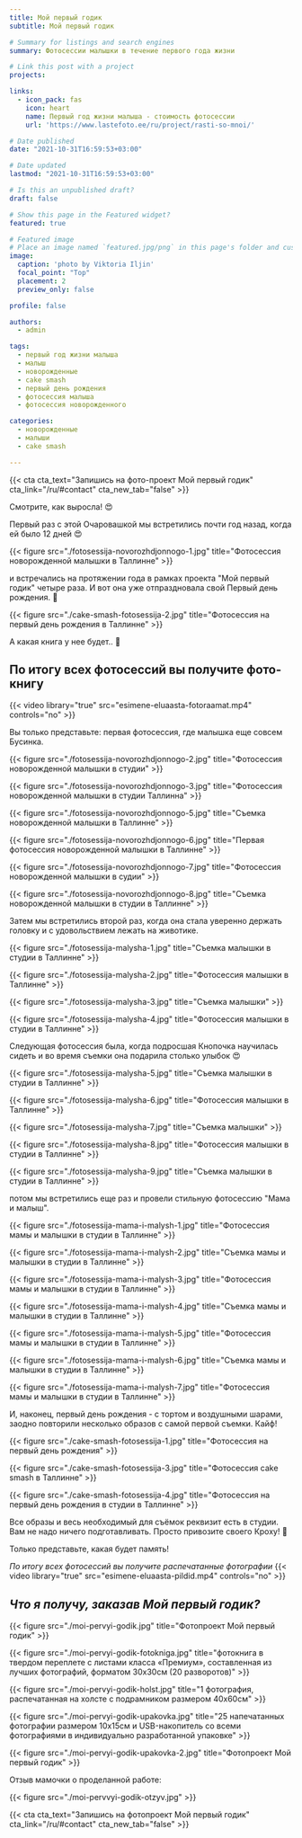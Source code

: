 ```yaml
---
title: Мой первый годик
subtitle: Мой первый годик

# Summary for listings and search engines
summary: Фотосессии малышки в течение первого года жизни

# Link this post with a project
projects:

links:
  - icon_pack: fas
    icon: heart
    name: Первый год жизни малыша - стоимость фотосессии
    url: 'https://www.lastefoto.ee/ru/project/rasti-so-mnoi/'

# Date published
date: "2021-10-31T16:59:53+03:00"

# Date updated
lastmod: "2021-10-31T16:59:53+03:00"

# Is this an unpublished draft?
draft: false

# Show this page in the Featured widget?
featured: true

# Featured image
# Place an image named `featured.jpg/png` in this page's folder and customize its options here.
image:
  caption: 'photo by Viktoria Iljin'
  focal_point: "Top"
  placement: 2
  preview_only: false

profile: false

authors:
  - admin

tags:
  - первый год жизни малыша
  - малыш
  - новорожденные
  - cake smash
  - первый день рождения
  - фотосессия малыша
  - фотосессия новорожденного

categories:
  - новорожденные
  - малыши
  - cake smash

---
```

{{< cta cta_text="Запишись на фото-проект Мой первый годик" cta_link="/ru/#contact" cta_new_tab="false" >}}

Смотрите, как выросла! 😍

Первый раз с этой Очаровашкой мы встретились почти год назад, когда ей было 12 дней 😍 

{{< figure src="./fotosessija-novorozhdjonnogo-1.jpg" title="Фотосессия новорожденной малышки в Таллинне" >}}

и встречались на протяжении года в рамках проекта "Мой первый годик" четыре раза. И вот она уже отпраздновала свой Первый день рождения. 🥰 

{{< figure src="./cake-smash-fotosessija-2.jpg" title="Фотосессия на первый день рождения в Таллинне" >}}

А какая книга у нее будет.. 🥰 

## По итогу всех фотосессий вы получите фото-книгу 
{{< video library="true" src="esimene-eluaasta-fotoraamat.mp4" controls="no" >}}

Вы только представьте: первая фотосессия, где малышка еще совсем Бусинка. 

{{< figure src="./fotosessija-novorozhdjonnogo-2.jpg" title="Фотосессия новорожденной малышки в студии" >}}

{{< figure src="./fotosessija-novorozhdjonnogo-3.jpg" title="Фотосессия новорожденной малышки в студии Таллинна" >}}

{{< figure src="./fotosessija-novorozhdjonnogo-5.jpg" title="Съемка новорожденной малышки в Таллинне" >}}

{{< figure src="./fotosessija-novorozhdjonnogo-6.jpg" title="Первая фотосессия новорожденной малышки в Таллинне" >}}

{{< figure src="./fotosessija-novorozhdjonnogo-7.jpg" title="Фотосессия новорожденной малышки в судии" >}}

{{< figure src="./fotosessija-novorozhdjonnogo-8.jpg" title="Съемка новорожденной малышки в студии в Таллинне" >}}

Затем мы встретились второй раз, когда она стала уверенно держать головку и с удовольствием лежать на животике. 

{{< figure src="./fotosessija-malysha-1.jpg" title="Съемка малышки в студии в Таллинне" >}}

{{< figure src="./fotosessija-malysha-2.jpg" title="Фотосессия малышки в Таллинне" >}}

{{< figure src="./fotosessija-malysha-3.jpg" title="Съемка малышки" >}}

{{< figure src="./fotosessija-malysha-4.jpg" title="Фотосессия малышки в студии в Таллинне" >}}

Следующая фотосессия была, когда подросшая Кнопочка научилась сидеть и во время съемки она подарила столько улыбок 😍 

{{< figure src="./fotosessija-malysha-5.jpg" title="Съемка малышки в студии в Таллинне" >}}

{{< figure src="./fotosessija-malysha-6.jpg" title="Фотосессия малышки в Таллинне" >}}

{{< figure src="./fotosessija-malysha-7.jpg" title="Съемка малышки" >}}

{{< figure src="./fotosessija-malysha-8.jpg" title="Фотосессия малышки в студии в Таллинне" >}}

{{< figure src="./fotosessija-malysha-9.jpg" title="Съемка малышки в студии в Таллинне" >}}

потом мы встретились еще раз и провели стильную фотосессию "Мама и малыш". 

{{< figure src="./fotosessija-mama-i-malysh-1.jpg" title="Фотосессия мамы и малышки в студии в Таллинне" >}}

{{< figure src="./fotosessija-mama-i-malysh-2.jpg" title="Съемка мамы и малышки в студии в Таллинне" >}}

{{< figure src="./fotosessija-mama-i-malysh-3.jpg" title="Фотосессия мамы и малышки в студии в Таллинне" >}}

{{< figure src="./fotosessija-mama-i-malysh-4.jpg" title="Съемка мамы и малышки в студии в Таллинне" >}}

{{< figure src="./fotosessija-mama-i-malysh-5.jpg" title="Фотосессия мамы и малышки в студии в Таллинне" >}}

{{< figure src="./fotosessija-mama-i-malysh-6.jpg" title="Съемка мамы и малышки в студии в Таллинне" >}}

{{< figure src="./fotosessija-mama-i-malysh-7.jpg" title="Фотосессия мамы и малышки в студии в Таллинне" >}}

И, наконец, первый день рождения - с тортом и воздушными шарами, заодно повторили несколько образов с самой первой съемки. Кайф! 

{{< figure src="./cake-smash-fotosessija-1.jpg" title="Фотосессия на первый день рождения" >}}

{{< figure src="./cake-smash-fotosessija-3.jpg" title="Фотосессия cake smash в Таллинне" >}}

{{< figure src="./cake-smash-fotosessija-4.jpg" title="Фотосессия на первый день рождения в студии в Таллинне" >}}

Все образы и весь необходимый для съёмок реквизит есть в студии. Вам не надо ничего подготавливать. Просто привозите своего Кроху! 🥰

Только представьте, какая будет память! 

*По итогу всех фотосессий вы получите распечатанные фотографии*
{{< video library="true" src="esimene-eluaasta-pildid.mp4" controls="no" >}}

## *Что я получу, заказав Мой первый годик?*
{{< figure src="./moi-pervyi-godik.jpg" title="Фотопроект Мой первый годик" >}}

{{< figure src="./moi-pervyi-godik-fotokniga.jpg" title="фотокнига в твердом переплете с листами класса «Премиум», составленная из лучших фотографий, форматом 30х30см (20 разворотов)" >}}

{{< figure src="./moi-pervyi-godik-holst.jpg" title="1 фотография, распечатанная на холсте с подрамником размером 40х60см" >}}

{{< figure src="./moi-pervyi-godik-upakovka.jpg" title="25 напечатанных фотографии размером 10х15см и USB-накопитель со всеми фотографиями в индивидуально разработанной упаковке" >}}

{{< figure src="./moi-pervyi-godik-upakovka-2.jpg" title="Фотопроект Мой первый годик" >}}

Отзыв мамочки о проделанной работе:

{{< figure src="./moi-pervvyi-godik-otzyv.jpg" >}}

{{< cta cta_text="Запишись на фотопроект Мой первый годик" cta_link="/ru/#contact" cta_new_tab="false" >}}